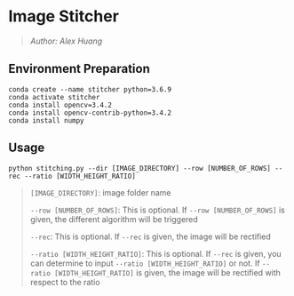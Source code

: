 # Image Stitcher

> *Author: Alex Huang*



## Environment Preparation

```shell
conda create --name stitcher python=3.6.9
conda activate stitcher
conda install opencv=3.4.2
conda install opencv-contrib-python=3.4.2
conda install numpy
```



## Usage

```shell
python stitching.py --dir [IMAGE_DIRECTORY] --row [NUMBER_OF_ROWS] --rec --ratio [WIDTH_HEIGHT_RATIO]
```

> `[IMAGE_DIRECTORY]`: image folder name
>
> `--row [NUMBER_OF_ROWS]`: This is optional. If `--row [NUMBER_OF_ROWS]` is given, the different algorithm will be triggered
>
> `--rec`: This is optional. If `--rec` is given, the image will be rectified
>
> `--ratio [WIDTH_HEIGHT_RATIO]`: This is optional. If `--rec` is given, you can determine to input `--ratio [WIDTH_HEIGHT_RATIO]` or not. If `--ratio [WIDTH_HEIGHT_RATIO]` is given, the image will be rectified with respect to the ratio



